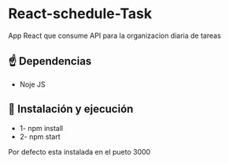 # React-schedule-Task
App React que consume API para la organizacion diaria de tareas

## ☝️ Dependencias

* Noje JS



## 🚀 Instalación y ejecución

* 1- npm install
* 2- npm start

Por defecto esta instalada en el pueto 3000
